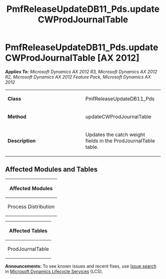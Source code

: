 ﻿---
title: PmfReleaseUpdateDB11_Pds.updateCWProdJournalTable
TOCTitle: PmfReleaseUpdateDB11_Pds.updateCWProdJournalTable
ms:assetid: fa5a4dce-f479-a126-9443-1177bf8aecae
ms:mtpsurl: https://msdn.microsoft.com/en-us/library/JJ720096(v=AX.60)
ms:contentKeyID: 49712401
ms.date: 05/18/2015
mtps_version: v=AX.60
---

# PmfReleaseUpdateDB11\_Pds.updateCWProdJournalTable [AX 2012]


_**Applies To:** Microsoft Dynamics AX 2012 R3, Microsoft Dynamics AX 2012 R2, Microsoft Dynamics AX 2012 Feature Pack, Microsoft Dynamics AX 2012_

<table>
<colgroup>
<col style="width: 50%" />
<col style="width: 50%" />
</colgroup>
<tbody>
<tr class="odd">
<td><p><strong>Class</strong></p></td>
<td><p>PmfReleaseUpdateDB11_Pds</p></td>
</tr>
<tr class="even">
<td><p><strong>Method</strong></p></td>
<td><p>updateCWProdJournalTable</p></td>
</tr>
<tr class="odd">
<td><p><strong>Description</strong></p></td>
<td><p>Updates the catch weight fields in the ProdJournalTable table.</p></td>
</tr>
</tbody>
</table>


## Affected Modules and Tables

<table>
<colgroup>
<col style="width: 100%" />
</colgroup>
<thead>
<tr class="header">
<th><p>Affected Modules</p></th>
</tr>
</thead>
<tbody>
<tr class="odd">
<td><p>Process Distribution</p></td>
</tr>
</tbody>
</table>


<table>
<colgroup>
<col style="width: 100%" />
</colgroup>
<thead>
<tr class="header">
<th><p>Affected Tables</p></th>
</tr>
</thead>
<tbody>
<tr class="odd">
<td><p>ProdJournalTable</p></td>
</tr>
</tbody>
</table>

  
**Announcements:** To see known issues and recent fixes, use [Issue search](http://go.microsoft.com/fwlink/?linkid=389258) in [Microsoft Dynamics Lifecycle Services](http://go.microsoft.com/fwlink/?linkid=306505) (LCS).

